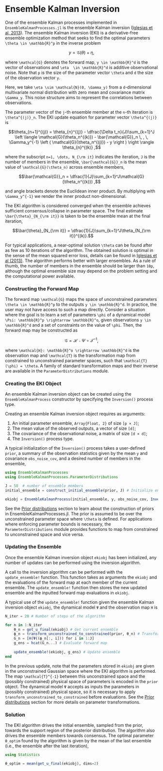 # Ensemble Kalman Inversion

One of the ensemble Kalman processes implemented in `EnsembleKalmanProcesses.jl` is the ensemble
Kalman inversion ([Iglesias et al, 2013](http://dx.doi.org/10.1088/0266-5611/29/4/045001)).
The ensemble Kalman inversion (EKI) is a derivative-free ensemble optimization method that seeks
to find the optimal parameters ``\theta \in \mathbb{R}^p`` in the inverse problem

```math
y = \mathcal{G}(\theta) + \eta ,
```

where ``\mathcal{G}`` denotes the forward map, ``y \in \mathbb{R}^d`` is the vector of observations
and ``\eta  \in \mathbb{R}^d`` is additive observational noise. Note that ``p`` is the
size of the parameter vector ``\theta`` and ``d`` the size of the observation vector ``y``.

Here, we take ``\eta \sim \mathcal{N}(0, \Gamma_y)`` from a ``d``-dimensional multivariate
normal distribution with zero mean and covariance matrix ``\Gamma_y``.  This noise structure
aims to represent the correlations between observations.

The parameter vector of the ``j``-th ensemble member at the ``n``-th iteration is ``\theta^{(j)}_n``. The EKI update equation for parameter vector ``\theta^{(j)}`` is

```math
\theta_{n+1}^{(j)} = \theta_{n}^{(j)} - \dfrac{\Delta t_n}{J}\sum_{k=1}^J \left \langle \mathcal{G}(\theta_n^{(k)}) - \bar{\mathcal{G}}_n \, , \, \Gamma_y^{-1} \left ( \mathcal{G}(\theta_n^{(j)}) - y \right ) \right \rangle \theta_{n}^{(k)} ,
```

where the subscript ``n=1, \dots, N_{\rm it}`` indicates the iteration, ``J`` is the number of
members in the ensemble, ``\bar{\mathcal{G}}_n`` is the mean value of ``\mathcal{G}(\theta_n)``
across ensemble members,

```math
\bar{\mathcal{G}}_n = \dfrac{1}{J}\sum_{k=1}^J\mathcal{G}(\theta_n^{(k)}) ,
```

and angle brackets denote the Euclidean inner product. By multiplying with ``\Gamma_y^{-1}``
we render the inner product non-dimensional.

The EKI algorithm is considered converged when the ensemble achieves sufficient consensus/collapse
in parameter space. The final estimate ``\bar{\theta}_{N_{\rm it}}`` is taken to be the ensemble
mean at the final iteration,

```math
\bar{\theta}_{N_{\rm it}} = \dfrac{1}{J}\sum_{k=1}^J\theta_{N_{\rm it}}^{(k)}.
```

For typical applications, a near-optimal solution ``\theta`` can be found after as few as 10 iterations of the algorithm. The obtained solution is optimal in the sense of the mean squared error loss, details can be found in [Iglesias et al (2013)](http://dx.doi.org/10.1088/0266-5611/29/4/045001). The algorithm performs better with larger ensembles. As a rule of thumb, the number of members in the ensemble should be larger than ``10p``, although the optimal ensemble size may depend on the problem setting and the computational power available.

### Constructing the Forward Map

The forward map ``\mathcal{G}`` maps the space of unconstrained parameters ``\theta \in \mathbb{R}^p`` to the outputs ``y \in \mathbb{R}^d``. In practice, the user may not have access to such a map directly. Consider a situation where the goal is to learn a set of parameters ``\phi`` of a dynamical model ``\Psi: \mathbb{R}^p \rightarrow \mathbb{R}^o``, given observations ``y \in \mathbb{R}^d`` and a set of constraints on the value of ``\phi``. Then, the forward map may be constructed as

```math
\mathcal{G} = \mathcal{H} \circ \Psi \circ \mathcal{T}^{-1},
```

where ``\mathcal{H}: \mathbb{R}^o \rightarrow \mathbb{R}^d`` is the observation map and ``\mathcal{T}`` is the transformation map from constrained to unconstrained parameter spaces, such that ``\mathcal{T}(\phi) = \theta``. A family of standard transformation maps and their inverse are available in the `ParameterDistributions` module.

### Creating the EKI Object

An ensemble Kalman inversion object can be created using the `EnsembleKalmanProcess` constructor by specifying the `Inversion()` process type.

Creating an ensemble Kalman inversion object requires as arguments:
 1. An initial parameter ensemble, `Array{Float, 2}` of size `[p × J]`;
 2. The mean value of the observed outputs, a vector of size `[d]`;
 3. The covariance of the observational noise, a matrix of size `[d × d]`;
 4. The `Inversion()` process type.

A typical initialization of the `Inversion()` process takes a user-defined `prior`, a summary of the observation statistics given by the mean `y` and covariance `obs_noise_cov`, and a desired number of members in the ensemble,
```julia
using EnsembleKalmanProcesses
using EnsembleKalmanProcesses.ParameterDistributions

J = 50  # number of ensemble members
initial_ensemble = construct_initial_ensemble(prior, J) # Initialize ensemble from prior

ekiobj = EnsembleKalmanProcess(initial_ensemble, y, obs_noise_cov, Inversion())
```

See the [Prior distributions](../parameter_distributions/) section to learn about the construction of priors in EnsembleKalmanProcesses.jl. The prior is assumed to be over the unconstrained parameter space where ``\theta`` is defined. For applications where enforcing parameter bounds is necessary, the `ParameterDistributions` module provides functions to map from constrained to unconstrained space and vice versa. 

### Updating the Ensemble

Once the ensemble Kalman inversion object `ekiobj` has been initialized, any number of updates can be performed using the inversion algorithm.

A call to the inversion algorithm can be performed with the `update_ensemble!` function. This function takes as arguments the `ekiobj` and the evaluations of the forward map at each member of the current ensemble. The `update_ensemble!` function then stores the new updated ensemble and the inputted forward map evaluations in `ekiobj`. 

A typical use of the `update_ensemble!` function given the ensemble Kalman inversion object `ekiobj`, the dynamical model `Ψ` and the observation map `H` is
```julia
N_iter = 20 # Number of steps of the algorithm

for n in 1:N_iter
    θ_n = get_u_final(ekiobj) # Get current ensemble
    ϕ_n = transform_unconstrained_to_constrained(prior, θ_n) # Transform parameters to physical/constrained space
    G_n = [H(Ψ((ϕ_n[:, i])) for i in 1:J]
    g_ens = hcat(G_n...) # Evaluate forward map
    
    update_ensemble!(ekiobj, g_ens) # Update ensemble
end
```

In the previous update, note that the parameters stored in `ekiobj` are given in the unconstrained
Gaussian space where the EKI algorithm is performed. The map ``\mathcal{T}^{-1}`` between this unconstrained
space and the (possibly constrained) physical space of parameters is encoded in the `prior` object. The
dynamical model `Ψ` accepts as inputs the parameters in (possibly constrained) physical space, so it is
necessary to apply `transform_unconstrained_to_constrained` before evaluations. See the
[Prior distributions](../parameter_distributions/) section for more details on parameter transformations.

### Solution

The EKI algorithm drives the initial ensemble, sampled from the prior, towards the support region of the posterior distribution. The algorithm also drives the ensemble members towards consensus. The optimal parameter `θ_optim` found by the algorithm is given by the mean of the last ensemble (i.e., the ensemble after the last iteration),

```julia
using Statistics

θ_optim = mean(get_u_final(ekiobj), dims=2)
```
